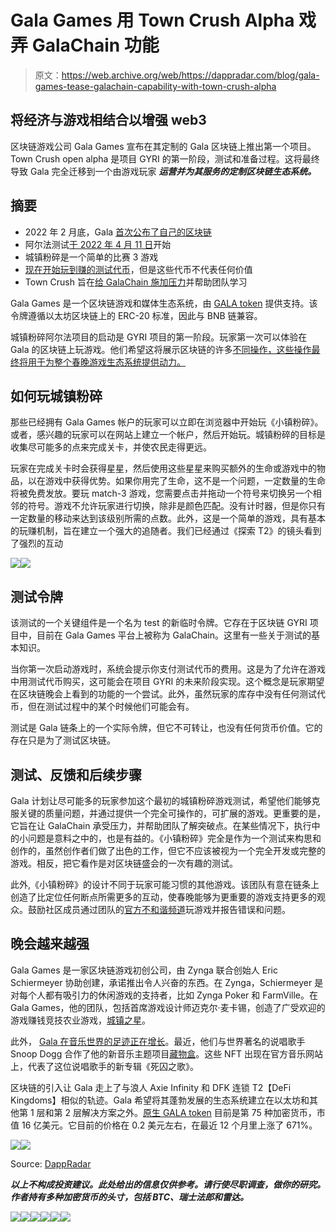 # Gala Games 用 Town Crush Alpha 戏弄 GalaChain 功能

> 原文：<https://web.archive.org/web/https://dappradar.com/blog/gala-games-tease-galachain-capability-with-town-crush-alpha>

## 将经济与游戏相结合以增强 web3

区块链游戏公司 Gala Games 宣布在其定制的 Gala 区块链上推出第一个项目。Town Crush open alpha 是项目 GYRI 的第一阶段，测试和准备过程。这将最终导致 Gala 完全迁移到一个由游戏玩家 ***运营并为其服务的定制区块链生态系统。***

## 摘要

*   2022 年 2 月底，Gala [首次公布了自己的区块链](https://web.archive.org/web/20221208170843/https://dappradar.com/blog/gala-games-presents-its-blockchain-what-is-project-gyri)
*   阿尔法测试[于 2022 年 4 月 11 日](https://web.archive.org/web/20221208170843/https://app.gala.games/games)开始
*   城镇粉碎是一个简单的比赛 3 游戏
*   [现在开始玩到赚的测试代币](https://web.archive.org/web/20221208170843/https://dappradar.com/blog/gala-games-tease-galachain-capability-with-town-crush-alpha/#TEST-Token)，但是这些代币不代表任何价值
*   Town Crush 旨在[给 GalaChain 施加压力](https://web.archive.org/web/20221208170843/https://dappradar.com/blog/gala-games-tease-galachain-capability-with-town-crush-alpha/#Testing,-feedback,-and-next-steps-)并帮助团队学习

Gala Games 是一个区块链游戏和媒体生态系统，由 [GALA token](https://web.archive.org/web/20221208170843/https://dappradar.com/hub/token/eth/GALA/ETH?from=0x15d4c048f83bd7e37d49ea4c83a07267ec4203da) 提供支持。该令牌遵循以太坊区块链上的 ERC-20 标准，因此与 BNB 链兼容。

城镇粉碎阿尔法项目的启动是 GYRI 项目的第一阶段。玩家第一次可以体验在 Gala 的区块链上玩游戏。他们希望这将展示区块链的许多[不同操作，这些操作最终将用于为整个春晚游戏生态系统提供动力。](https://web.archive.org/web/20221208170843/https://dappradar.com/blog/gala-games-presents-its-blockchain-what-is-project-gyri)

## 如何玩城镇粉碎

那些已经拥有 Gala Games 帐户的玩家可以立即在浏览器中开始玩《小镇粉碎》。或者，感兴趣的玩家可以在网站上建立一个帐户，然后开始玩。城镇粉碎的目标是收集尽可能多的点来完成关卡，并使农民走得更远。

玩家在完成关卡时会获得星星，然后使用这些星星来购买额外的生命或游戏中的物品，以在游戏中获得优势。如果你用完了生命，这不是一个问题，一定数量的生命将被免费发放。要玩 match-3 游戏，您需要点击并拖动一个符号来切换另一个相邻的符号。游戏不允许玩家进行切换，除非是颜色匹配。没有计时器，但是你只有一定数量的移动来达到该级别所需的点数。此外，这是一个简单的游戏，具有基本的玩赚机制，旨在建立一个强大的追随者。我们已经通过《探索 T2》的镜头看到了强烈的互动

![](img/4fc9ee3c0f53797844aa9eead113a15a.png)![](img/103489562d07ff9d8394d6090eefe6e6.png)

## 测试令牌

该测试的一个关键组件是一个名为 test 的新临时令牌。它存在于区块链 GYRI 项目中，目前在 Gala Games 平台上被称为 GalaChain。这里有一些关于测试的基本知识。

当你第一次启动游戏时，系统会提示你支付测试代币的费用。这是为了允许在游戏中用测试代币购买，这可能会在项目 GYRI 的未来阶段实现。这个概念是玩家期望在区块链晚会上看到的功能的一个尝试。此外，虽然玩家的库存中没有任何测试代币，但在测试过程中的某个时候他们可能会有。

测试是 Gala 链条上的一个实际令牌，但它不可转让，也没有任何货币价值。它的存在只是为了测试区块链。

## 测试、反馈和后续步骤

Gala 计划让尽可能多的玩家参加这个最初的城镇粉碎游戏测试，希望他们能够克服关键的质量问题，并通过提供一个完全可操作的，可扩展的游戏。更重要的是，它旨在让 GalaChain 承受压力，并帮助团队了解突破点。在某些情况下，执行中的小问题是意料之中的，也是有益的。《小镇粉碎》完全是作为一个测试来构思和创作的，虽然创作者们做了出色的工作，但它不应该被视为一个完全开发或完整的游戏。相反，把它看作是对区块链盛会的一次有趣的测试。

此外,《小镇粉碎》的设计不同于玩家可能习惯的其他游戏。该团队有意在链条上创造了比定位任何断点所需更多的互动，使春晚能够为更重要的游戏支持更多的观众。鼓励社区成员通过团队的[官方不和谐频道](https://web.archive.org/web/20221208170843/https://discord.com/invite/JtnCNMFnnK)玩游戏并报告错误和问题。

## 晚会越来越强

Gala Games 是一家区块链游戏初创公司，由 Zynga 联合创始人 Eric Schiermeyer 协助创建，承诺推出令人兴奋的东西。在 Zynga，Schiermeyer 是对每个人都有吸引力的休闲游戏的支持者，比如 Zynga Poker 和 FarmVille。在 Gala Games，他的团队，包括首席游戏设计师迈克尔·麦卡锡，创造了广受欢迎的游戏赚钱竞技农业游戏，[城镇之星](https://web.archive.org/web/20221208170843/https://dappradar.com/hub/token/eth/TOWN/ETH?from=0x3dd98c8a089dbcff7e8fc8d4f532bd493501ab7f)。

此外， [Gala 在音乐世界的足迹正在增长](/web/20221208170843/https://dappradar.com/blog/snoop-dogg-and-gala-music-drop-nft-stash-boxes/)。最近，他们与世界著名的说唱歌手 Snoop Dogg 合作了他的新音乐主题项目[藏物盒](https://web.archive.org/web/20221208170843/https://dappradar.com/blog/snoop-dogg-and-gala-music-drop-nft-stash-boxes)。这些 NFT 出现在官方音乐网站上，代表了这位说唱歌手的新专辑《死囚之歌》。

区块链的引入让 Gala 走上了与浪人 Axie Infinity 和 DFK 连锁 T2【DeFi Kingdoms】相似的轨迹。Gala 希望将其蓬勃发展的生态系统建立在以太坊和其他第 1 层和第 2 层解决方案之外。[原生 GALA token](https://web.archive.org/web/20221208170843/https://dappradar.com/hub/token/eth/GALA/ETH?from=0x15d4c048f83bd7e37d49ea4c83a07267ec4203da) 目前是第 75 种加密货币，市值 16 亿美元。它目前的价格在 0.2 美元左右，在最近 12 个月里上涨了 671%。

![](img/3dfaedc6210dfe62875126b2a016bf6b.png)![](img/97edcd86c644828338882613e2c761c6.png)

Source: [DappRadar](https://web.archive.org/web/20221208170843/https://dappradar.com/hub/token/eth/GALA/ETH?from=0x15d4c048f83bd7e37d49ea4c83a07267ec4203da)

***以上不构成投资建议。此处给出的信息仅供参考。请行使尽职调查，做你的研究。作者持有多种加密货币的头寸，包括 BTC、瑞士法郎和雷达。***

[](https://web.archive.org/web/20221208170843/https://dappradar.com/blog/gala-games-announces-drop-date-for-vox-nfts)[![](img/708b88958c4ef21e9d35343890d666ab.png)<picture>![](img/ec1a336e460083d7496406d47a57d5a7.png)</picture>](https://web.archive.org/web/20221208170843/https://dappradar.com/blog/gala-games-announces-drop-date-for-vox-nfts)[](https://web.archive.org/web/20221208170843/https://dappradar.com/hub/wallet)[![](img/708b88958c4ef21e9d35343890d666ab.png)<picture>![](img/2aa54490ad23d31ca523d33b095b864a.png)</picture>](https://web.archive.org/web/20221208170843/https://dappradar.com/hub/wallet)[](https://web.archive.org/web/20221208170843/https://dappradar.com/hub/token/eth/GALA)[![](img/708b88958c4ef21e9d35343890d666ab.png)<picture>![](img/a543232186e16c2810459b705c204e04.png)</picture>](https://web.archive.org/web/20221208170843/https://dappradar.com/hub/token/eth/GALA)